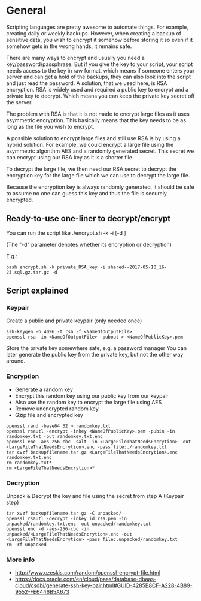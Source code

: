 # General
Scripting languages are pretty awesome to automate things. For example, creating daily or weekly backups.
However, when creating a backup of sensitive data, you wish to encrypt it somehow before storing it so even if it somehow gets in the wrong hands, it remains safe.

There are many ways to encrypt and usually you need a key/password/passphrase. But if you give the key to your script, your script needs access to the key in raw format, which means if someone enters your server and can get a hold of the backups, they can also look into the script and just read the password.
A solution, that we used here, is RSA encryption. RSA is widely used and required a public key to encrypt and a private key to decrypt. Which means you can keep the private key secret off the server.

The problem with RSA is that it is not made to encrypt large files as it uses asymmetric encryption. This basically means that the key needs to be as long as the file you wish to encrypt.

A possible solution to encrypt large files and still use RSA is by using a hybrid solution. 
For example, we could encrypt a large file using the asymmetric algorithm AES and a randomly generated secret. This secret we can encrypt using our RSA key as it is a shorter file.

To decrypt the large file, we then need our RSA secret to decrypt the encryption key for the large file which we can use to decrypt the large file.

Because the encryption key is always randomly generated, it should be safe to assume no one can guess this key and thus the file is securely encrypted.

## Ready-to-use one-liner to decrypt/encrypt
You can run the script like ./encrypt.sh -k <nameOfKeyfile> -i <nameOfEncryptedDBFile> [-d ]

(The "-d" parameter denotes whether its encryption or decryption)

E.g.:
```shell
bash encrypt.sh -k private_RSA_key -i shared--2017-05-10_16-23.sql.gz.tar.gz -d
```

## Script explained
### Keypair
Create a public and private keypair (only needed once)

```shell
ssh-keygen -b 4096 -t rsa -f <NameOfOutputFile>
openssl rsa -in <NameOfOutputFile> -pubout > <NameOfPublicKey>.pem
```

Store the private key somewhere safe, e.g. a password manager
You can later generate the public key from the private key, but not the other way around.

### Encryption
* Generate a random key
* Encrypt this random key using our public key from our keypair
* Also use the random key to encrypt the large file using AES
* Remove unencrypted random key
* Gzip file and encrypted key

```shell
openssl rand -base64 32 > randomkey.txt
openssl rsautl -encrypt -inkey <NameOfPublicKey>.pem -pubin -in randomkey.txt -out randomkey.txt.enc
openssl enc -aes-256-cbc -salt -in <LargeFileThatNeedsEncrytion> -out  <LargeFileThatNeedsEncrytion>.enc -pass file:./randomkey.txt
tar cvzf backupfilename.tar.gz <LargeFileThatNeedsEncrytion>.enc randomkey.txt.enc
rm randomkey.txt*
rm <LargeFileThatNeedsEncrytion>*
```

### Decryption
Unpack & Decrypt the key and file using the secret from step A (Keypair step)

```shell
tar xvzf backupfilename.tar.gz -C unpacked/
openssl rsautl -decrypt -inkey id_rsa.pem -in unpacked/randomkey.txt.enc -out unpacked/randomkey.txt 
openssl enc -d -aes-256-cbc -in unpacked/<LargeFileThatNeedsEncrytion>.enc -out <LargeFileThatNeedsEncrytion> -pass file:.unpacked/randomkey.txt
rm -rf unpacked
```

### More info
* http://www.czeskis.com/random/openssl-encrypt-file.html
* https://docs.oracle.com/en/cloud/paas/database-dbaas-cloud/csdbi/generate-ssh-key-pair.html#GUID-4285B8CF-A228-4B89-9552-FE6446B5A673
